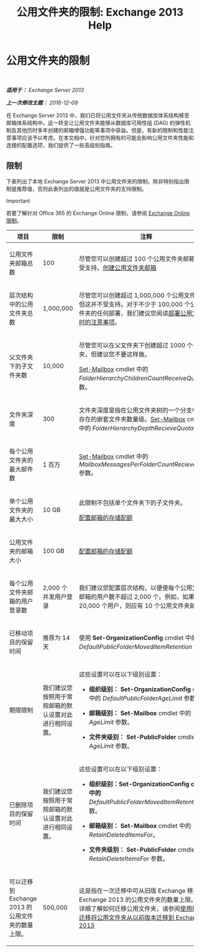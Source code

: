 ﻿---
title: '公用文件夹的限制: Exchange 2013 Help'
TOCTitle: 公用文件夹的限制
ms:assetid: 709b075e-9584-484b-bcaa-e781c26497b4
ms:mtpsurl: https://technet.microsoft.com/zh-cn/library/Dn594582(v=EXCHG.150)
ms:contentKeyID: 61170967
ms.date: 01/11/2018
mtps_version: v=EXCHG.150
ms.translationtype: HT
---

# 公用文件夹的限制

 

_**适用于：** Exchange Server 2013_

_**上一次修改主题：** 2016-12-09_

在 Exchange Server 2013 中，我们已将公用文件夹从传统数据库体系结构移至邮箱体系结构中。这一转变让公用文件夹能够从数据库可用性组 (DAG) 的弹性机制及其他历时多年创建的邮箱增强功能等事项中获益。但是，有新的限制和性能注意事项应该予以考虑。在本文档中，针对您所拥有的可能会影响公用文件夹性能和连接的配置选项，我们提供了一些高级别指南。

## 限制

下表列出了本地 Exchange Server 2013 中公用文件夹的限制。除非特别指出限制是推荐值，否则此表列出的值就是公用文件夹的支持限制。

> [!important]
> 若要了解针对 Office 365 的 Exchange Online 限制，请参阅 <a href="https://go.microsoft.com/fwlink/?linkid=391188">Exchange Online 限制</a>。



<table>
<colgroup>
<col style="width: 33%" />
<col style="width: 33%" />
<col style="width: 33%" />
</colgroup>
<thead>
<tr class="header">
<th>项目</th>
<th>限制</th>
<th>注释</th>
</tr>
</thead>
<tbody>
<tr class="odd">
<td><p>公用文件夹邮箱总数</p></td>
<td><p>100</p></td>
<td><p>尽管您可以创建超过 100 个公用文件夹邮箱，但不受支持。<a href="create-a-public-folder-mailbox-exchange-2013-help.md">创建公用文件夹邮箱</a></p></td>
</tr>
<tr class="even">
<td><p>层次结构中的公用文件夹总数</p></td>
<td><p>1,000,000</p></td>
<td><p>尽管您可以创建超过 1,000,000 个公用文件夹，但这并不受支持。对于不少于 100,000 个公用文件夹的任何部署，我们建议您阅读<a href="considerations-when-deploying-public-folders-exchange-2013-help.md">部署公用文件夹时的注意事项</a>。</p></td>
</tr>
<tr class="odd">
<td><p>父文件夹下的子文件夹数</p></td>
<td><p>10,000</p></td>
<td><p>尽管您可以在父文件夹下创建超过 1000 个子文件夹，但建议您不要这样做。</p>
<p><a href="https://technet.microsoft.com/zh-cn/library/bb123981(v=exchg.150)">Set-Mailbox</a> cmdlet 中的 <em>FolderHierarchyChildrenCountReceiveQuota</em> 参数。</p></td>
</tr>
<tr class="even">
<td><p>文件夹深度</p></td>
<td><p>300</p></td>
<td><p>文件夹深度是指在公用文件夹树的一个分支中可以存在的嵌套文件夹数量级。<a href="https://technet.microsoft.com/zh-cn/library/bb123981(v=exchg.150)">Set-Mailbox</a> cmdlet 中的 <em>FolderHierarchyDepthRecieveQuota</em> 参数。</p></td>
</tr>
<tr class="odd">
<td><p>每个公用文件夹的最大邮件数</p></td>
<td><p>1 百万</p></td>
<td><p><a href="https://technet.microsoft.com/zh-cn/library/bb123981(v=exchg.150)">Set-Mailbox</a> cmdlet 中的 <em>MailboxMessagesPerFolderCountRecieveQuota</em> 参数。</p></td>
</tr>
<tr class="even">
<td><p>单个公用文件夹的最大大小</p></td>
<td><p>10 GB</p></td>
<td><p>此限制不包括单个文件夹下的子文件夹。</p>
<p><a href="configure-storage-quotas-for-a-mailbox-exchange-2013-help.md">配置邮箱的存储配额</a></p></td>
</tr>
<tr class="odd">
<td><p>公用文件夹的邮箱大小</p></td>
<td><p>100 GB</p></td>
<td><p><a href="configure-storage-quotas-for-a-mailbox-exchange-2013-help.md">配置邮箱的存储配额</a></p></td>
</tr>
<tr class="even">
<td><p>每个公用文件夹邮箱的用户登录数</p></td>
<td><p>2,000 个并发用户登录</p></td>
<td><p>我们建议您配置层次结构，以便使每个公用文件夹邮箱的用户数不超过 2,000 个。例如，如果您有 20,000 个用户，则应有 10 个公用文件夹邮箱。</p></td>
</tr>
<tr class="odd">
<td><p>已移动项目的保留时间</p></td>
<td><p>推荐为 14 天</p></td>
<td><p>使用 <strong>Set-OrganizationConfig</strong> cmdlet 中的 <em>DefaultPublicFolderMovedItemRetention</em> 参数。</p></td>
</tr>
<tr class="even">
<td><p>期限限制</p></td>
<td><p>我们建议您按照用于常规邮箱的默认设置对此进行相同设置。</p></td>
<td><p>这些设置可以在以下级别设置：</p>
<ul>
<li><p><strong>组织级别：</strong> <strong>Set-OrganizationConfig</strong> cmdlet 中的 <em>DefaultPublicFolderAgeLimit</em> 参数。</p></li>
<li><p><strong>邮箱级别：</strong> <strong>Set-Mailbox</strong> cmdlet 中的 <em>AgeLimit</em> 参数。</p></li>
<li><p><strong>文件夹级别：</strong> <strong>Set-PublicFolder</strong> cmdlet 中的 <em>AgeLimit</em> 参数。</p></li>
</ul>
<p></p></td>
</tr>
<tr class="odd">
<td><p>已删除项目的保留时间</p></td>
<td><p>我们建议您按照用于常规邮箱的默认设置对此进行相同设置。</p></td>
<td><p>这些设置可以在以下级别设置：</p>
<ul>
<li><p><strong>组织级别：Set-OrganizationConfig cmdlet 中的</strong> <em>DefaultPublicFolderMovedItemRetention</em> 参数。</p></li>
<li><p><strong>邮箱级别：</strong> <strong>Set-Mailbox</strong> cmdlet 中的 <em>RetainDeletedItemsFor</em>。</p></li>
<li><p><strong>文件夹级别：</strong> <strong>Set-PublicFolder</strong> cmdlet 中的 <em>RetainDeleteItemsFor</em> 参数。</p></li>
</ul></td>
</tr>
<tr class="even">
<td><p>可以迁移到 Exchange 2013 的公用文件夹的数量上限。</p></td>
<td><p>500,000</p></td>
<td><p>这是指在一次迁移中可从旧版 Exchange 移到 Exchange 2013 的公用文件夹的数量上限。若要详细了解如何迁移公用文件夹，请参阅<a href="use-batch-migration-to-migrate-public-folders-to-exchange-2013-from-previous-versions-exchange-2013-help.md">使用批处理迁移将公用文件夹从以前版本迁移到 Exchange 2013</a></p></td>
</tr>
</tbody>
</table>

